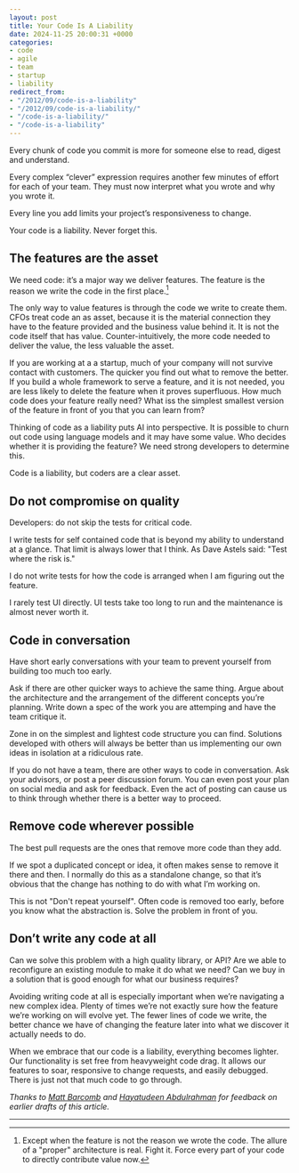 ```yaml
---
layout: post
title: Your Code Is A Liability
date: 2024-11-25 20:00:31 +0000
categories:
- code
- agile
- team
- startup
- liability
redirect_from:
- "/2012/09/code-is-a-liability"
- "/2012/09/code-is-a-liability/"
- "/code-is-a-liability/"
- "/code-is-a-liability"
---
```


Every chunk of code you commit is more for someone else to read, digest and understand.

Every complex “clever” expression requires another few minutes of effort for each of your team. They must now interpret what you wrote and why you wrote it.

Every line you add limits your project’s responsiveness to change.

Your code is a liability. Never forget this.

<!--more-->

## The features are the asset

We need code: it’s a major way we deliver features. The feature is the reason we write the code in the first place.[^1]

The only way to value features is through the code we write to create them. CFOs treat code an as asset, because it is the material connection they have to the feature provided and the business value behind it. It is not the code itself that has value. Counter-intuitively, the more code needed to deliver the value, the less valuable the asset.

If you are working at a a startup, much of your company will not survive contact with customers. The quicker you find out what to remove the better. If you build a whole framework to serve a feature, and it is not needed, you are less likely to delete the feature when it proves superfluous. How much code does your feature really need? What iss the simplest smallest version of the feature in front of you that you can learn from?

Thinking of code as a liability puts AI into perspective. It is possible to churn out code using language models and it may have some value. Who decides whether it is providing the feature? We need strong developers to determine this.

Code is a liability, but coders are a clear asset.

## Do not compromise on quality

Developers: do not skip the tests for critical code.

I write tests for self contained code that is beyond my ability to understand at a glance. That limit is always lower that I think. As Dave Astels said: "Test where the risk is."

I do not write tests for how the code is arranged when I am figuring out the feature.

I rarely test UI directly. UI tests take too long to run and the maintenance is almost never worth it.

## Code in conversation

Have short early conversations with your team to prevent yourself from building too much too early.

Ask if there are other quicker ways to achieve the same thing. Argue about the architecture and the arrangement of the different concepts you’re planning. Write down a spec of the work you are attemping and have the team critique it.

Zone in on the simplest and lightest code structure you can find. Solutions developed with others will always be better than us implementing our own ideas in isolation at a ridiculous rate.

If you do not have a team, there are other ways to code in conversation. Ask your advisors, or post a peer discussion forum. You can even post your plan on social media and ask for feedback. Even the act of posting can cause us to think through whether there is a better way to proceed.

## Remove code wherever possible

The best pull requests are the ones that remove more code than they add.

If we spot a duplicated concept or idea, it often makes sense to remove it there and then. I normally do this as a standalone change, so that it’s obvious that the change has nothing to do with what I’m working on.

This is not "Don't repeat yourself". Often code is removed too early, before you know what the abstraction is. Solve the problem in front of you.

## Don’t write any code at all

Can we solve this problem with a high quality library, or API? Are we able to reconfigure an existing module to make it do what we need? Can we buy in a solution that is good enough for what our business requires?

Avoiding writing code at all is especially important when we’re navigating a new complex idea. Plenty of times we’re not exactly sure how the feature we’re working on will evolve yet. The fewer lines of code we write, the better chance we have of changing the feature later into what we discover it actually needs to do.

When we embrace that our code is a liability, everything becomes lighter. Our functionality is set free from heavyweight code drag. It allows our features to soar, responsive to change requests, and easily debugged. There is just not that much code to go through.

_Thanks to [Matt Barcomb](https://bsky.app/profile/mattbarcomb.bsky.social) and [Hayatudeen Abdulrahman](https://www.linkedin.com/in/hayats-codes) for feedback on earlier drafts of this article._

---

[^1]: Except when the feature is not the reason we wrote the code. The allure of a "proper" architecture is real. Fight it. Force every part of your code to directly contribute value now.

